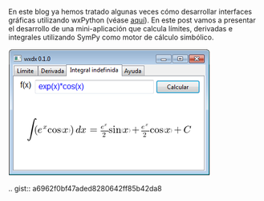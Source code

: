 <!-- 
.. title: wxdx, una GUI para cálculo elemental
.. slug: wxdx-una-gui-para-calculo-elemental
.. date: 2016-12-12 16:25:00 UTC-06:00
.. tags: wxPython, MiniApps
.. category: 
.. link: 
.. description: 
.. type: text
-->

En este blog ya hemos tratado algunas veces cómo desarrollar interfaces gráficas utilizando wxPython 
(véase [aquí](https://numython.github.io/categories/wxpython/)). En este post vamos a presentar el 
desarrollo de una mini-aplicación que calcula límites, derivadas e integrales utilizando SymPy como 
motor de cálculo simbólico.

![](/img/wxdx.png) 

.. gist:: a6962f0bf47aded8280642ff85b42da8
